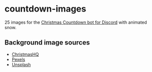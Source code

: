 # countdown-images

25 images for the [Christmas Countdown bot for Discord](https://github.com/christmas-countdown/bot) with animated snow.


## Background image sources

- [ChristmasHQ](https://christmashq.com/designs/backgrounds/)
- [Pexels](https://www.pexels.com/)
- [Unsplash](https://unsplash.com/)
